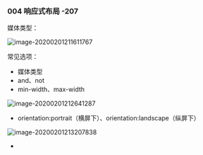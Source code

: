 ### 004 响应式布局 -207

媒体类型：

![image-20200201211611767](C:\Users\dell\AppData\Roaming\Typora\typora-user-images\image-20200201211611767.png)

常见选项：

- 媒体类型
- and、not
- min-width、max-width

![image-20200201212641287](C:\Users\dell\AppData\Roaming\Typora\typora-user-images\image-20200201212641287.png)

- orientation:portrait（横屏下）、orientation:landscape（纵屏下）

![image-20200201213207838](C:\Users\dell\AppData\Roaming\Typora\typora-user-images\image-20200201213207838.png)

- <link>
